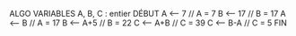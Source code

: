 ALGO
VARIABLES
  A, B, C : entier
DÉBUT
  A <— 7    // A = 7
  B <— 17   // B = 17
  A <— B    // A = 17
  B <— A+5  // B = 22
  C <— A+B  // C = 39
  C <— B-A  // C = 5
FIN
